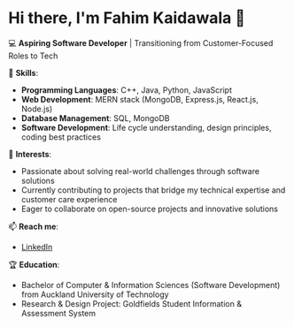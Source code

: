 # Hi there, I'm Fahim Kaidawala 👋

💻 **Aspiring Software Developer** | Transitioning from Customer-Focused Roles to Tech

🔧 **Skills**:
- **Programming Languages**: C++, Java, Python, JavaScript
- **Web Development**: MERN stack (MongoDB, Express.js, React.js, Node.js)
- **Database Management**: SQL, MongoDB
- **Software Development**: Life cycle understanding, design principles, coding best practices

🌟 **Interests**:
- Passionate about solving real-world challenges through software solutions
- Currently contributing to projects that bridge my technical expertise and customer care experience
- Eager to collaborate on open-source projects and innovative solutions

📫 **Reach me**:
- [LinkedIn](https://www.linkedin.com/in/fahim-kaidawala)

🏆 **Education**:
- Bachelor of Computer & Information Sciences (Software Development) from Auckland University of Technology
- Research & Design Project: Goldfields Student Information & Assessment System
